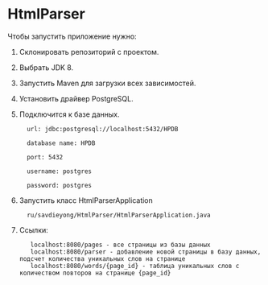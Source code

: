 # HtmlParser
Чтобы запустить приложение нужно:
1. Склонировать репозиторий с проектом.
2. Выбрать JDK 8.
3. Запустить Maven для загрузки всех зависимостей.
4. Установить драйвер PostgreSQL.
5. Подключится к базе данных.

         url: jdbc:postgresql://localhost:5432/HPDB
        
         database name: HPDB
     
         port: 5432
     
         username: postgres
    
         password: postgres
         
6. Запустить класс HtmlParserApplication

         ru/savdieyong/HtmlParser/HtmlParserApplication.java
         
7. Ссылки: 
          
          localhost:8080/pages - все страницы из базы данных
          localhost:8080/parser - добавление новой страницы в базу данных, подсчет количества уникальных слов на странице
          localhost:8080/words/{page_id} - таблица уникальных слов с количеством повторов на странице {page_id}
